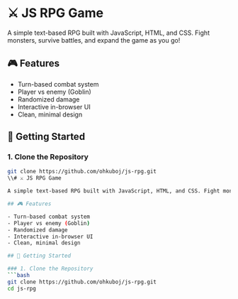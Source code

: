# ⚔️ JS RPG Game

A simple text-based RPG built with JavaScript, HTML, and CSS. Fight monsters, survive battles, and expand the game as you go!

## 🎮 Features

- Turn-based combat system
- Player vs enemy (Goblin)
- Randomized damage
- Interactive in-browser UI
- Clean, minimal design

## 🚀 Getting Started

### 1. Clone the Repository
```bash
git clone https://github.com/ohkuboj/js-rpg.git
\\# ⚔️ JS RPG Game

A simple text-based RPG built with JavaScript, HTML, and CSS. Fight monsters, survive battles, and expand the game as you go!

## 🎮 Features

- Turn-based combat system
- Player vs enemy (Goblin)
- Randomized damage
- Interactive in-browser UI
- Clean, minimal design

## 🚀 Getting Started

### 1. Clone the Repository
```bash
git clone https://github.com/ohkuboj/js-rpg.git
cd js-rpg